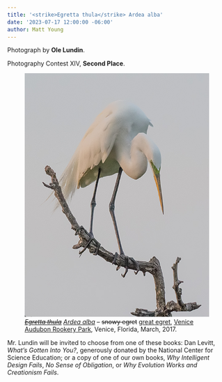 ```yaml
---
title: '<strike>Egretta thula</strike> Ardea alba'
date: '2023-07-17 12:00:00 -06:00'
author: Matt Young
---
```


Photograph by <strong>Ole Lundin</strong>.

Photography Contest XIV, <strong>Second Place</strong>.

<figure>
<img src="/uploads/2023/Lundin_Snowy_Egret_2.jpg" alt="Great egret"/>
<figcaption><a href="https://www.audubon.org/field-guide/bird/snowy-egret"><strike> <i>Egretta thula</i></strike></a> <a href="https://www.audubon.org/field-guide/bird/snowy-egret"><i>Ardea alba</i></a> &ndash; <strike>snowy egret</strike> <a href="https://www.allaboutbirds.org/guide/Great_Egret/id">great egret</a>, <a href="https://veniceaudubon.org/rookery/">Venice Audubon Rookery Park</a>, Venice, Florida, March, 2017.
</figcaption>
</figure>

Mr. Lundin will be invited to choose from one of these books: Dan Levitt, <i>What’s Gotten Into You?</i>, generously donated by the National Center for Science Education; or a copy of one of our own books, <i>Why Intelligent Design Fails</i>, <i>No Sense of Obligation</i>, or <i>Why Evolution Works and Creationism Fails</i>.
